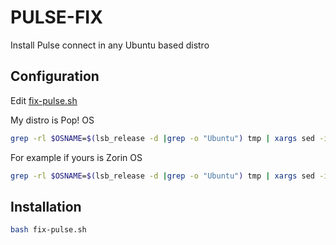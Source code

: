 # PULSE-FIX
Install Pulse connect in any Ubuntu based distro

## Configuration

Edit [fix-pulse.sh](https://github.com/luisdiaz1997/PULSE-FIX/blob/master/fix-pulse.sh)

My distro is Pop! OS
```bash
grep -rl $OSNAME=$(lsb_release -d |grep -o "Ubuntu") tmp | xargs sed -i 's+grep -o "Ubuntu"+grep -o "Ubuntu\\|Pop"+g'
```
For example if yours is Zorin OS
```bash
grep -rl $OSNAME=$(lsb_release -d |grep -o "Ubuntu") tmp | xargs sed -i 's+grep -o "Ubuntu"+grep -o "Ubuntu\\|Zorin OS"+g'
```
## Installation

```bash
bash fix-pulse.sh
```

